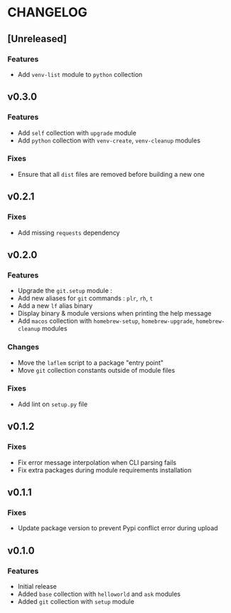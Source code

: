 # CHANGELOG

## [Unreleased]

### Features

- Add `venv-list` module to `python` collection


## v0.3.0

### Features

- Add `self` collection with `upgrade` module
- Add `python` collection with `venv-create`, `venv-cleanup` modules

### Fixes

- Ensure that all `dist` files are removed before building a new one


## v0.2.1

### Fixes

- Add missing `requests` dependency


## v0.2.0

### Features

- Upgrade the `git.setup` module :
 - Add new aliases for `git` commands : `plr`, `rh`, `t`
- Add a new `lf` alias binary
- Display binary & module versions when printing the help message
- Add `macos` collection with `homebrew-setup`, `homebrew-upgrade`, `homebrew-cleanup` modules

### Changes

- Move the `laflem` script to a package "entry point"
- Move `git` collection constants outside of module files

### Fixes

- Add lint on `setup.py` file


## v0.1.2

### Fixes

- Fix error message interpolation when CLI parsing fails
- Fix extra packages during module requirements installation


## v0.1.1

### Fixes

- Update package version to prevent Pypi conflict error during upload


## v0.1.0

### Features

- Initial release
- Added `base` collection with `helloworld` and `ask` modules
- Added `git` collection with `setup` module
